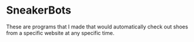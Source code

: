 # SneakerBots
These are programs that I made that would automatically check out 
shoes from a specific website at any specific time. 
